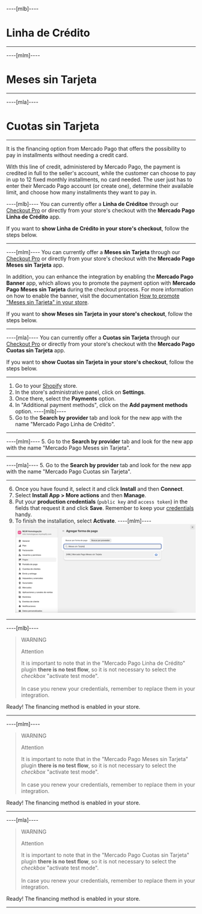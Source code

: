 ----[mlb]----
# Linha de Crédito

------------
----[mlm]----
# Meses sin Tarjeta

------------
----[mla]----
# Cuotas sin Tarjeta

------------

It is the financing option from Mercado Pago that offers the possibility to pay in installments without needing a credit card.

With this line of credit, administered by Mercado Pago, the payment is credited in full to the seller's account, while the customer can choose to pay in up to 12 fixed monthly installments, no card needed. The user just has to enter their Mercado Pago account (or create one), determine their available limit, and choose how many installments they want to pay in.

----[mlb]----
You can currently offer a **Linha de Créditoe** through our [Checkout Pro](/developers/en/docs/shopify/integration-configuration/checkout-pro) or directly from your store's checkout with the **Mercado Pago Linha de Crédito** app.

If you want to **show Linha de Crédito in your store's checkout**, follow the steps below.

------------
----[mlm]----
You can currently offer a **Meses sin Tarjeta** through our [Checkout Pro](/developers/en/docs/shopify/integration-configuration/checkout-pro) or directly from your store's checkout with the **Mercado Pago Meses sin Tarjeta** app.

In addition, you can enhance the integration by enabling the **Mercado Pago Banner** app, which allows you to promote the payment option with **Mercado Pago Meses sin Tarjeta** during the checkout process. For more information on how to enable the banner, visit the documentation [How to promote "Meses sin Tarjeta" in your store](/developers/en/docs/shopify/shopify/how-tos/banner).

If you want to **show Meses sin Tarjeta in your store's checkout**, follow the steps below.

------------
----[mla]----
You can currently offer a **Cuotas sin Tarjeta** through our [Checkout Pro](/developers/en/docs/shopify/integration-configuration/checkout-pro) or directly from your store's checkout with the **Mercado Pago Cuotas sin Tarjeta** app.

If you want to **show Cuotas sin Tarjeta in your store's checkout**, follow the steps below.

------------
1. Go to your [Shopify](https://accounts.shopify.com/store-login) store.
2. In the store's administrative panel, click on **Settings**.
3. Once there, select the **Payments** option. 
4. In "Additional payment methods", click on the **Add payment methods** option.
----[mlb]----
5. Go to the **Search by provider** tab and look for the new app with the name "Mercado Pago Linha de Crédito".

------------
----[mlm]----
5. Go to the **Search by provider** tab and look for the new app with the name "Mercado Pago Meses sin Tarjeta".

------------
----[mla]----
5. Go to the **Search by provider** tab and look for the new app with the name "Mercado Pago Cuotas sin Tarjeta".

------------
6. Once you have found it, select it and click **Install** and then **Connect**.
7. Select **Install App > More actions** and then **Manage**.
8. Put your **production credentials** (`public key` and `access token`) in the fields that request it and click **Save**. Remember to keep your [credentials](/developers/en/docs/shopify/additional-content/your-integrations/credentials) handy.
9. To finish the installation, select **Activate**.
----[mlm]----
![shopify-mercado-credito](/images/shopify/meses-sin-tarjeta-mlm.png)

------------
----[mlb]----
> WARNING
>
> Attention
>
> It is important to note that in the "Mercado Pago Linha de Crédito" plugin **there is no test flow**, so it is not necessary to select the _checkbox_ "activate test mode".
> <br/><br/>
> In case you renew your credentials, remember to replace them in your integration.

Ready! The financing method is enabled in your store.

------------
----[mlm]----
> WARNING
>
> Attention
>
> It is important to note that in the "Mercado Pago Meses sin Tarjeta" plugin **there is no test flow**, so it is not necessary to select the _checkbox_ "activate test mode".
> <br/><br/>
> In case you renew your credentials, remember to replace them in your integration.

Ready! The financing method is enabled in your store.

------------
----[mla]----
> WARNING
>
> Attention
>
> It is important to note that in the "Mercado Pago Cuotas sin Tarjeta" plugin **there is no test flow**, so it is not necessary to select the _checkbox_ "activate test mode".
> <br/><br/>
> In case you renew your credentials, remember to replace them in your integration.

Ready! The financing method is enabled in your store.

------------